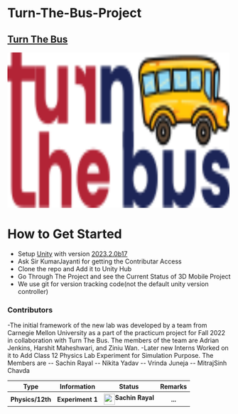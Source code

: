 # Turn-The-Bus-Project

## [Turn The Bus](https://www.turnthebus.org/)

<img src="./Assets/Resources/Pictures/Logo_turn-the-bus.png" height="350" width="500">

# How to Get Started

- Setup [Unity](https://unity.com/) with version [2023.2.0b17](unityhub://2023.2.0b17/1d22bd928c99)
- Ask Sir KumarJayanti for getting the Contributar Access
- Clone the repo and Add it to Unity Hub
- Go Through The Project and see the Current Status of 3D Mobile Project
- We use git for version tracking code(not the default unity version controller)

### Contributors

-The initial framework of the new lab was developed by a team from Carnegie Mellon University as a part of the practicum project for Fall 2022 in collaboration with Turn The Bus. The members of the team are Adrian Jenkins, Harshit Maheshwari, and Ziniu Wan.
-Later new Interns Worked on it to Add Class 12 Physics Lab Experiment for Simulation Purpose. The Members are
-- Sachin Rayal
-- Nikita Yadav
-- Vrinda Juneja
-- MitrajSinh Chavda

<table>
  <tr>
    <th>Type</th>
    <th>Information</th>
    <th>Status</th>
    <th>Remarks</th>
  </tr>
  <tr>
    <th>Physics/12th</th>
    <th>Experiment 1</th>
    <th><center><img src="https://avatars.githubusercontent.com/u/66353809?s=64&v=4" width="25" height="25" align="left"> Sachin Rayal</center></th>
    <th>...</th>
  </tr>
</table>
